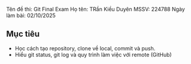 Tên đề thi: Git Final Exam
Họ tên: TRần Kiều Duyên
MSSV: 224788
Ngày làm bài: 02/10/2025

## Mục tiêu
- Học cách tạo repository, clone về local, commit và push.
- Hiểu git status, git log và quy trình làm việc với remote (GitHub)

